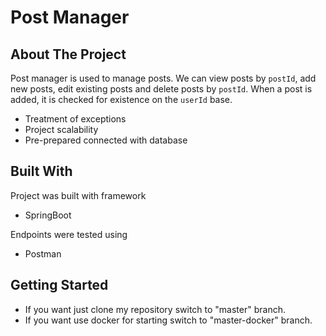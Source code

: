 # Post Manager

## About The Project
Post manager is used to manage posts. We can view posts by `postId`, add new posts, edit existing posts and delete posts by `postId`. When a post is added, it is checked for existence on the `userId` base.

- Treatment of exceptions
- Project scalability 
- Pre-prepared connected with database

## Built With

Project was built with framework
- SpringBoot

Endpoints were tested using 
- Postman

## Getting Started
- If you want just clone my repository switch to "master" branch.
- If you want use docker for starting switch to "master-docker" branch.
